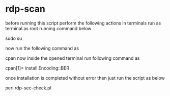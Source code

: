 # rdp-scan

before running this script perform the following actions in terminals 
run as terminal as root running command below 

sudo su

now run the following command as

cpan
now inside the opened terminal run following command as 


cpan[1]> install Encoding::BER

once installation is completed without error then just run the script as below 

perl rdp-sec-check.pl <target IP> 
